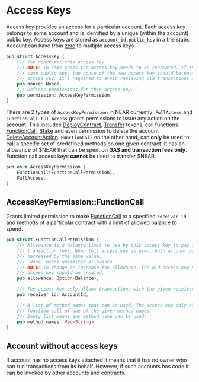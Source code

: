 # Access Keys

Access key provides an access for a particular account. Each access key belongs to some account and
is identified by a unique (within the account) public key. Access keys are stored as `account_id,public_key` in a trie state. Account can have from [zero](#account-without-access-keys) to multiple access keys.

```rust
pub struct AccessKey {
    /// The nonce for this access key.
    /// NOTE: In some cases the access key needs to be recreated. If the new access key reuses the
    /// same public key, the nonce of the new access key should be equal to the nonce of the old
    /// access key. It's required to avoid replaying old transactions again.
    pub nonce: Nonce,
    /// Defines permissions for this access key.
    pub permission: AccessKeyPermission,
}
```

There are 2 types of `AccessKeyPermission` in NEAR currently: `FullAccess` and `FunctionCall`. `FullAccess` grants permissions to issue any action on the account. This includes [DeployContract](Transaction#DeployContract), [Transfer](Transaction#Transfer) tokens, call functions [FunctionCall](Transaction#FunctionCall), [Stake](Transaction#Stake) and even permission to delete the account [DeleteAccountAction](Transaction#DeleteAccountAction). `FunctionCall` on the other hand, can **only** be used to call a specific set of predefined methods on one given contract. It has an allowance of $NEAR that can be spent on **GAS and transaction fees only**. Function call access keys **cannot** be used to transfer $NEAR.

```rust
pub enum AccessKeyPermission {
    FunctionCall(FunctionCallPermission),
    FullAccess,
}
```

## AccessKeyPermission::FunctionCall

Grants limited permission to make [FunctionCall](Transaction#FunctionCall) to a specified `receiver_id` and methods of a particular contract with a limit of allowed balance to spend.

```rust
pub struct FunctionCallPermission {
    /// Allowance is a balance limit to use by this access key to pay for function call gas and
    /// transaction fees. When this access key is used, both account balance and the allowance is
    /// decreased by the same value.
    /// `None` means unlimited allowance.
    /// NOTE: To change or increase the allowance, the old access key needs to be deleted and a new
    /// access key should be created.
    pub allowance: Option<Balance>,

    /// The access key only allows transactions with the given receiver's account id.
    pub receiver_id: AccountId,

    /// A list of method names that can be used. The access key only allows transactions with the
    /// function call of one of the given method names.
    /// Empty list means any method name can be used.
    pub method_names: Vec<String>,
}
```

## Account without access keys

If account has no access keys attached it means that it has no owner who can run transactions from its behalf. However, if such accounts has code it can be invoked by other accounts and contracts.
